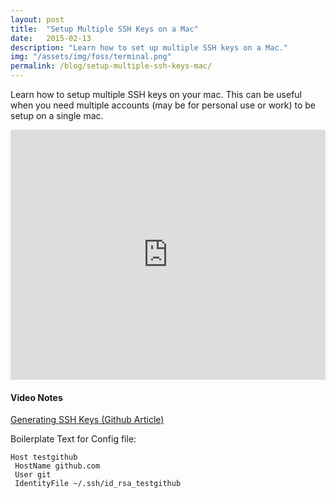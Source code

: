 ```yaml
---
layout: post
title:  "Setup Multiple SSH Keys on a Mac"
date:   2015-02-13
description: "Learn how to set up multiple SSH keys on a Mac."
img: "/assets/img/foss/terminal.png"
permalink: /blog/setup-multiple-ssh-keys-mac/
---
```


Learn how to setup multiple SSH keys on your mac. This can be useful when you need multiple accounts (may be for personal use or work) to be setup on a single mac.

<iframe width="100%" height="400" src="https://www.youtube.com/embed/9u4QPEMFK4A" frameborder="0" allow="accelerometer; autoplay; encrypted-media; gyroscope; picture-in-picture" allowfullscreen></iframe>

#### Video Notes

[Generating SSH Keys (Github Article)][generating-ssh-keys]

Boilerplate Text for Config file:
```
Host testgithub
 HostName github.com
 User git
 IdentityFile ~/.ssh/id_rsa_testgithub
```

[generating-ssh-keys]: https://help.github.com/articles/generating-an-ssh-key/
